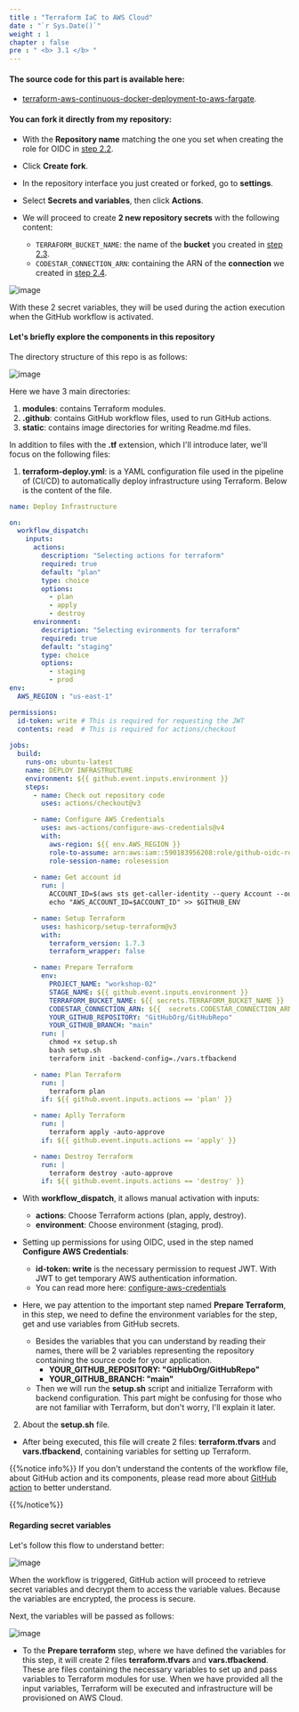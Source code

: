 ```yaml
---
title : "Terraform IaC to AWS Cloud"
date : "`r Sys.Date()`"
weight : 1
chapter : false
pre : " <b> 3.1 </b> "
---
```


#### The source code for this part is available here:

 - [terraform-aws-continuous-docker-deployment-to-aws-fargate](https://github.com/bibichannel/terraform-aws-continuous-docker-deployment-to-aws-fargate).

#### You can fork it directly from my repository:
- With the **Repository name** matching the one you set when creating the role for OIDC in [step 2.2](../../2-prerequisites/2.2-createOIDC/_index.md).

- Click **Create fork**.

- In the repository interface you just created or forked, go to **settings**.

- Select **Secrets and variables**, then click **Actions**.

- We will proceed to create **2 new repository secrets** with the following content:

  - `TERRAFORM_BUCKET_NAME`: the name of the **bucket** you created in [step 2.3](../../2-prerequisites/2.3-createBucket/_index.vi.md).
  - `CODESTAR_CONNECTION_ARN`: containing the ARN of the **connection** we created in [step 2.4](../../2-prerequisites/2.4-createCodeStar/_index.md).

![image](/images/3-setupGithub/3.1-createTerraformRepo/002-createTerraformRepo.png)

With these 2 secret variables, they will be used during the action execution when the GitHub workflow is activated.

#### Let's briefly explore the components in this repository
The directory structure of this repo is as follows:

![image](/images/3-setupGithub/3.1-createTerraformRepo/003-createTerraformRepo.png)

Here we have 3 main directories:
1. **modules**: contains Terraform modules.
2. **.github**: contains GitHub workflow files, used to run GitHub actions.
3. **static**: contains image directories for writing Readme.md files.

In addition to files with the **.tf** extension, which I'll introduce later, we'll focus on the following files:
1. **terraform-deploy.yml**: is a YAML configuration file used in the pipeline of (CI/CD) to automatically deploy infrastructure using Terraform. Below is the content of the file.

```yml
name: Deploy Infrastructure

on:
  workflow_dispatch:
    inputs:
      actions:
        description: "Selecting actions for terraform"
        required: true
        default: "plan"
        type: choice
        options:
          - plan
          - apply
          - destroy
      environment:
        description: "Selecting evironments for terraform"
        required: true
        default: "staging"
        type: choice
        options:
          - staging
          - prod
env:
  AWS_REGION : "us-east-1" 

permissions:
  id-token: write # This is required for requesting the JWT
  contents: read  # This is required for actions/checkout
          
jobs:
  build:
    runs-on: ubuntu-latest
    name: DEPLOY INFRASTRUCTURE
    environment: ${{ github.event.inputs.environment }}
    steps:
      - name: Check out repository code
        uses: actions/checkout@v3

      - name: Configure AWS Credentials
        uses: aws-actions/configure-aws-credentials@v4
        with:
          aws-region: ${{ env.AWS_REGION }}
          role-to-assume: arn:aws:iam::590183956208:role/github-oidc-role
          role-session-name: rolesession
      
      - name: Get account id
        run: |
          ACCOUNT_ID=$(aws sts get-caller-identity --query Account --output text)
          echo "AWS_ACCOUNT_ID=$ACCOUNT_ID" >> $GITHUB_ENV

      - name: Setup Terraform
        uses: hashicorp/setup-terraform@v3
        with:
          terraform_version: 1.7.3
          terraform_wrapper: false

      - name: Prepare Terraform
        env:
          PROJECT_NAME: "workshop-02"
          STAGE_NAME: ${{ github.event.inputs.environment }}
          TERRAFORM_BUCKET_NAME: ${{ secrets.TERRAFORM_BUCKET_NAME }}
          CODESTAR_CONNECTION_ARN: ${{  secrets.CODESTAR_CONNECTION_ARN }}
          YOUR_GITHUB_REPOSITORY: "GitHubOrg/GitHubRepo"
          YOUR_GITHUB_BRANCH: "main"
        run: |
          chmod +x setup.sh
          bash setup.sh
          terraform init -backend-config=./vars.tfbackend

      - name: Plan Terraform
        run: |
          terraform plan
        if: ${{ github.event.inputs.actions == 'plan' }}

      - name: Aplly Terraform
        run: |
          terraform apply -auto-approve
        if: ${{ github.event.inputs.actions == 'apply' }}

      - name: Destroy Terraform
        run: |
          terraform destroy -auto-approve
        if: ${{ github.event.inputs.actions == 'destroy' }}
```

- With **workflow_dispatch**, it allows manual activation with inputs:
  - **actions**: Choose Terraform actions (plan, apply, destroy).
  - **environment**: Choose environment (staging, prod).
  
- Setting up permissions for using OIDC, used in the step named **Configure AWS Credentials**:
  - **id-token: write** is the necessary permission to request JWT. With JWT to get temporary AWS authentication information.
  - You can read more here: [configure-aws-credentials](https://github.com/aws-actions/configure-aws-credentials?tab=readme-ov-file#oidc)

- Here, we pay attention to the important step named **Prepare Terraform**, in this step, we need to define the environment variables for the step, get and use variables from GitHub secrets.
  - Besides the variables that you can understand by reading their names, there will be 2 variables representing the repository containing the source code for your application.
    - **YOUR_GITHUB_REPOSITORY: "GitHubOrg/GitHubRepo"**
    - **YOUR_GITHUB_BRANCH: "main"**
  - Then we will run the **setup.sh** script and initialize Terraform with backend configuration. This part might be confusing for those who are not familiar with Terraform, but don't worry, I'll explain it later.

2. About the **setup.sh** file.
- After being executed, this file will create 2 files: **terraform.tfvars** and **vars.tfbackend**, containing variables for setting up Terraform.

{{%notice info%}}
If you don't understand the contents of the workflow file, about GitHub action and its components, please read more about [GitHub action](https://docs.github.com/en/actions) to better understand.

{{%/notice%}}

#### Regarding secret variables
Let's follow this flow to understand better:

![image](/images/3-setupGithub/3.1-createTerraformRepo/004-createTerraformRepo.png)

When the workflow is triggered, GitHub action will proceed to retrieve secret variables and decrypt them to access the variable values. Because the variables are encrypted, the process is secure.

Next, the variables will be passed as follows:

![image](/images/3-setupGithub/3.1-createTerraformRepo/005-createTerraformRepo.png)

- To the **Prepare terraform** step, where we have defined the variables for this step, it will create 2 files **terraform.tfvars** and **vars.tfbackend**. These are files containing the necessary variables to set up and pass variables to Terraform modules for use. When we have provided all the input variables, Terraform will be executed and infrastructure will be provisioned on AWS Cloud.